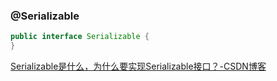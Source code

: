 ### @Serializable

```java
public interface Serializable {
}
```

[Serializable是什么，为什么要实现Serializable接口？-CSDN博客](https://blog.csdn.net/weixin_44209555/article/details/107837108)